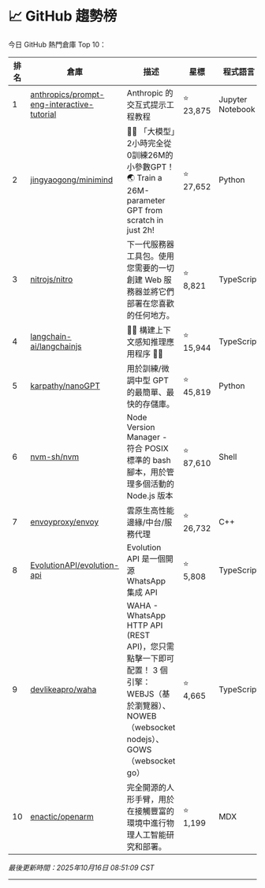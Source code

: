 # 📈 GitHub 趨勢榜

今日 GitHub 熱門倉庫 Top 10：

| 排名 | 倉庫 | 描述 | 星標 | 程式語言 |
|-----|------|------|------|----------|
| 1 | [anthropics/prompt-eng-interactive-tutorial](https://github.com/anthropics/prompt-eng-interactive-tutorial) | Anthropic 的交互式提示工程教程 | ⭐ 23,875 | Jupyter Notebook |
| 2 | [jingyaogong/minimind](https://github.com/jingyaogong/minimind) | 🚀🚀 「大模型」2小時完全從0訓練26M的小參數GPT！ 🌏 Train a 26M-parameter GPT from scratch in just 2h! | ⭐ 27,652 | Python |
| 3 | [nitrojs/nitro](https://github.com/nitrojs/nitro) | 下一代服務器工具包。使用您需要的一切創建 Web 服務器並將它們部署在您喜歡的任何地方。 | ⭐ 8,821 | TypeScript |
| 4 | [langchain-ai/langchainjs](https://github.com/langchain-ai/langchainjs) | 🦜🔗 構建上下文感知推理應用程序 🦜🔗 | ⭐ 15,944 | TypeScript |
| 5 | [karpathy/nanoGPT](https://github.com/karpathy/nanoGPT) | 用於訓練/微調中型 GPT 的最簡單、最快的存儲庫。 | ⭐ 45,819 | Python |
| 6 | [nvm-sh/nvm](https://github.com/nvm-sh/nvm) | Node Version Manager - 符合 POSIX 標準的 bash 腳本，用於管理多個活動的 Node.js 版本 | ⭐ 87,610 | Shell |
| 7 | [envoyproxy/envoy](https://github.com/envoyproxy/envoy) | 雲原生高性能邊緣/中台/服務代理 | ⭐ 26,732 | C++ |
| 8 | [EvolutionAPI/evolution-api](https://github.com/EvolutionAPI/evolution-api) | Evolution API 是一個開源 WhatsApp 集成 API | ⭐ 5,808 | TypeScript |
| 9 | [devlikeapro/waha](https://github.com/devlikeapro/waha) | WAHA - WhatsApp HTTP API (REST API)，您只需點擊一下即可配置！ 3 個引擎：WEBJS（基於瀏覽器）、NOWEB（websocket nodejs）、GOWS（websocket go） | ⭐ 4,665 | TypeScript |
| 10 | [enactic/openarm](https://github.com/enactic/openarm) | 完全開源的人形手臂，用於在接觸豐富的環境中進行物理人工智能研究和部署。 | ⭐ 1,199 | MDX |

*最後更新時間：2025年10月16日 08:51:09 CST*

---
